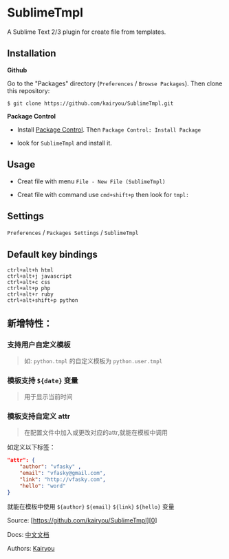 SublimeTmpl
===========

A Sublime Text 2/3 plugin for create file from templates.

Installation
------------

**Github**

Go to the "Packages" directory (`Preferences` / `Browse Packages`). Then clone this repository:

    $ git clone https://github.com/kairyou/SublimeTmpl.git

**Package Control**

- Install [Package Control][1]. Then `Package Control: Install Package`

- look for `SublimeTmpl` and install it.

Usage
-----

- Creat file with menu
   `File - New File (SublimeTmpl)`

- Creat file with command
   use `cmd+shift+p` then look for `tmpl:`

Settings
--------

`Preferences` / `Packages Settings` / `SublimeTmpl`



Default key bindings
--------------------

    ctrl+alt+h html
    ctrl+alt+j javascript
    ctrl+alt+c css
    ctrl+alt+p php
    ctrl+alt+r ruby
    ctrl+alt+shift+p python

## 新增特性：

### 支持用户自定义模板

> 如: `python.tmpl` 的自定义模板为 `python.user.tmpl`

### 模板支持 `${date}` 变量

> 用于显示当前时间

### 模板支持自定义 attr

> 在配置文件中加入或更改对应的attr,就能在模板中调用

如定义以下标签：

``` json
"attr": {
    "author": "vfasky" ,
    "email": "vfasky@gmail.com",
    "link": "http://vfasky.com",
    "hello": "word"
}
``` 

就能在模板中使用 `${author}` `${email}` `${link}` `${hello}` 变量



Source: [https://github.com/kairyou/SublimeTmpl][0]

Docs: [中文文档][4]

Authors: [Kairyou][3]

 [0]: https://github.com/kairyou/SublimeTmpl
 [1]: http://wbond.net/sublime_packages/package_control
 [3]: http://www.fantxi.com/blog/
 [4]: http://www.fantxi.com/blog/archives/sublime-template-engine-sublimetmpl/

